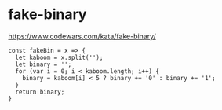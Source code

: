 # fake-binary
https://www.codewars.com/kata/fake-binary/


```
const fakeBin = x => {
  let kaboom = x.split('');
  let binary = '';
  for (var i = 0; i < kaboom.length; i++) {
    binary = kaboom[i] < 5 ? binary += '0' : binary += '1';
  }
  return binary;
}
```
